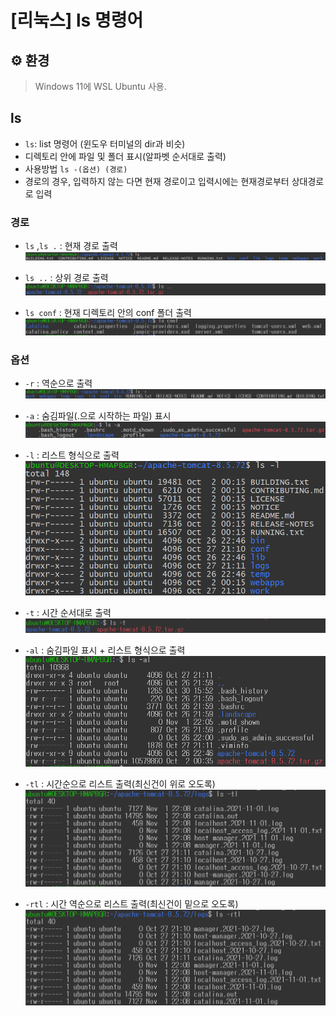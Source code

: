 # [리눅스] ls 명령어

## ⚙️ 환경
> Windows 11에 WSL Ubuntu 사용.


## ls
- `ls`: list 명령어 (윈도우 터미널의 dir과 비슷)  
- 디렉토리 안에 파일 및 폴더 표시(알파벳 순서대로 출력)
- 사용방법 `ls -(옵션) (경로)`
- 경로의 경우, 입력하지 않는 다면 현재 경로이고 입력시에는 현재경로부터 상대경로로 입력

### 경로
- `ls` ,`ls .`  : 현재 경로 출력
![ls](../../images/Linux/ls.png)

- `ls ..` : 상위 경로 출력
  ![ls ..](../../images/Linux/ls...png)

- `ls conf` : 현재 디렉토리 안의 conf 폴더 출력
  ![ls conf](../../images/Linux/ls_conf.png)

### 옵션
- `-r` : 역순으로 출력  
  ![ls -r](../../images/Linux/ls_r.png)

- `-a` : 숨김파일(.으로 시작하는 파일) 표시  
  ![ls -a](../../images/Linux/ls_a.png)

  
- `-l` : 리스트 형식으로 출력  
  ![ls -l](../../images/Linux/ls_l.png)

- `-t` : 시간 순서대로 출력  
  ![ls -t](../../images/Linux/ls_t.png)
 
- `-al` : 숨김파일 표시 + 리스트 형식으로 출력
  ![ls -al](../../images/Linux/ls_al.png)

- `-tl` : 시간순으로 리스트 출력(최신건이 위로 오도록)
  ![ls -tl](../../images/Linux/ls_tl.png)

- `-rtl` : 시간 역순으로 리스트 출력(최신건이 밑으로 오도록)
![ls -rtl](../../images/Linux/ls_rtl.png)
